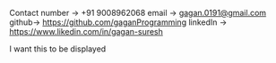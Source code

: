 Contact number -> +91 9008962068
email  -> gagan.0191@gmail.com
github-> https://github.com/gaganProgramming
linkedIn -> https://www.likedin.com/in/gagan-suresh

I want this to be displayed